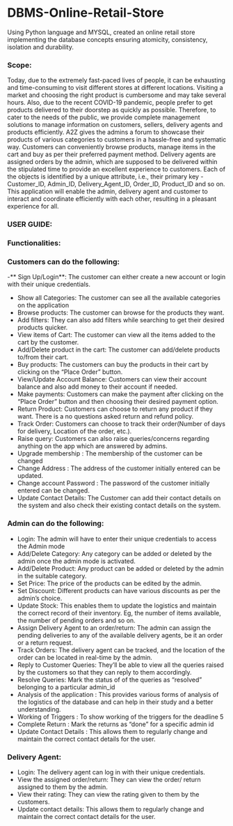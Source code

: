 # DBMS-Online-Retail-Store
Using Python language and MYSQL, created an online retail store implementing the database concepts ensuring atomicity, consistency, isolation and durability.

### Scope:
Today, due to the extremely fast-paced lives of people, it can be exhausting and time-consuming
to visit different stores at different locations. Visiting a market and choosing the right product is
cumbersome and may take several hours. Also, due to the recent COVID-19 pandemic, people
prefer to get products delivered to their doorstep as quickly as possible.
Therefore, to cater to the needs of the public, we provide complete management solutions to
manage information on customers, sellers, delivery agents and products efficiently.
A2Z gives the admins a forum to showcase their products of various categories to customers in
a hassle-free and systematic way. Customers can conveniently browse products, manage items
in the cart and buy as per their preferred payment method. Delivery agents are assigned orders
by the admin, which are supposed to be delivered within the stipulated time to provide an
excellent experience to customers. Each of the objects is identified by a unique attribute, i.e.,
their primary key - Customer_ID, Admin_ID, Delivery_Agent_ID, Order_ID, Product_ID and so
on.
This application will enable the admin, delivery agent and customer to interact and coordinate
efficiently with each other, resulting in a pleasant experience for all.


### USER GUIDE:

### Functionalities:

### Customers can do the following:
-** Sign Up/Login**: The customer can either create a new account or login with their
unique credentials.
- Show all Categories: The customer can see all the available categories on the
application
- Browse products: The customer can browse for the products they want.
- Add filters: They can also add filters while searching to get their desired
products quicker.
- View items of Cart: The customer can view all the items added to the cart by the
customer.
- Add/Delete product in the cart: The customer can add/delete products to/from
their cart.
- Buy products: The customers can buy the products in their cart by clicking on
the “Place Order” button.
- View/Update Account Balance: Customers can view their account balance and
also add money to their account if needed.
- Make payments: Customers can make the payment after clicking on the “Place
Order” button and then choosing their desired payment option.
- Return Product: Customers can choose to return any product if they want.
There is a no questions asked return and refund policy.
- Track Order: Customers can choose to track their order(Number of days for
delivery, Location of the order, etc.).
- Raise query: Customers can also raise queries/concerns regarding anything on
the app which are answered by admins.
- Upgrade membership : The membership of the customer can be changed
- Change Address : The address of the customer initially entered can be
updated.
- Change account Password : The password of the customer initially entered can
be changed.
- Update Contact Details: The Customer can add their contact details on the
system and also check their existing contact details on the system.

### Admin can do the following:
- Login: The admin will have to enter their unique credentials to access the Admin
mode
- Add/Delete Category: Any category can be added or deleted by the admin once
the admin mode is activated.
- Add/Delete Product: Any product can be added or deleted by the admin in the
suitable category.
- Set Price: The price of the products can be edited by the admin.
- Set Discount: Different products can have various discounts as per the admin’s
choice.
- Update Stock: This enables them to update the logistics and maintain the
correct record of their inventory. Eg, the number of items available, the number of
pending orders and so on.
- Assign Delivery Agent to an order/return: The admin can assign the pending
deliveries to any of the available delivery agents, be it an order or a return
request.
- Track Orders: The delivery agent can be tracked, and the location of the order
can be located in real-time by the admin.
- Reply to Customer Queries: They’ll be able to view all the queries raised by the
customers so that they can reply to them accordingly.
- Resolve Queries: Mark the status of of the queries as “resolved” belonging to a
particular admin_id
- Analysis of the application : This provides various forms of analysis of the
logistics of the database and can help in their study and a better understanding.
- Working of Triggers : To show working of the triggers for the deadline 5
- Complete Return : Mark the returns as “done” for a specific admin id
- Update Contact Details : This allows them to regularly change and maintain the
correct contact details for the user.

### Delivery Agent:
- Login: The delivery agent can log in with their unique credentials.
- View the assigned order/return: They can view the order/ return assigned to
them by the admin.
- View their rating: They can view the rating given to them by the customers.
- Update contact details: This allows them to regularly change and maintain the
correct contact details for the user.
